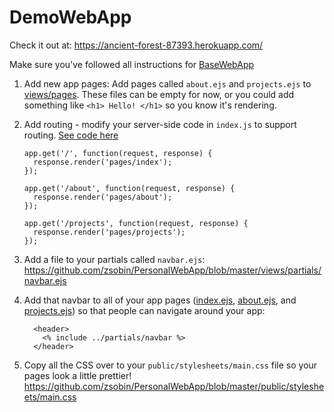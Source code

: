 # DemoWebApp

Check it out at: https://ancient-forest-87393.herokuapp.com/

Make sure you've followed all instructions for [BaseWebApp](https://github.com/zsobin/BaseWebApp)

1) Add new app pages: Add pages called `about.ejs` and `projects.ejs` to [views/pages](https://github.com/zsobin/PersonalWebApp/tree/master/views/pages). These files can be empty for now, or you could add something like `<h1> Hello! </h1>` so you know it's rendering.

2) Add routing - modify your server-side code in `index.js` to support routing. [See code here](https://github.com/zsobin/PersonalWebApp/blob/master/index.js#L13-L23)

    ```
    app.get('/', function(request, response) {
      response.render('pages/index');
    });

    app.get('/about', function(request, response) {
      response.render('pages/about');
    });

    app.get('/projects', function(request, response) {
      response.render('pages/projects');
    });

    ```

2) Add a file to your partials called `navbar.ejs`: https://github.com/zsobin/PersonalWebApp/blob/master/views/partials/navbar.ejs

3) Add that navbar to all of your app pages ([index.ejs](https://github.com/zsobin/PersonalWebApp/blob/master/views/pages/index.ejs#L7-L9), [about.ejs](https://github.com/zsobin/PersonalWebApp/blob/master/views/pages/about.ejs#L7-L9), and [projects.ejs](https://github.com/zsobin/PersonalWebApp/blob/master/views/pages/projects.ejs#L7-L9)) so that people can navigate around your app:

    ```
      <header>
        <% include ../partials/navbar %>
      </header>
    ```
    
4) Copy all the CSS over to your `public/stylesheets/main.css` file so your pages look a little prettier! https://github.com/zsobin/PersonalWebApp/blob/master/public/stylesheets/main.css


